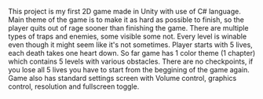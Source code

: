 This project is my first 2D game made in Unity with use of C# language. Main theme of the game is to make it as hard as possible to finish, so the player quits out of rage sooner than finishing the game. There are multiple types of traps and enemies, some visible some not. Every level is winable even though it might seem like it's not sometimes. Player starts with 5 lives, each death takes one heart down. So far game has 1 color theme (1 chapter) which contains 5 levels with various obstacles. There are no checkpoints, if you lose all 5 lives you have to start from the beggining of the game again. Game also has standard settings screen with Volume control, graphics control, resolution and fullscreen toggle. 
